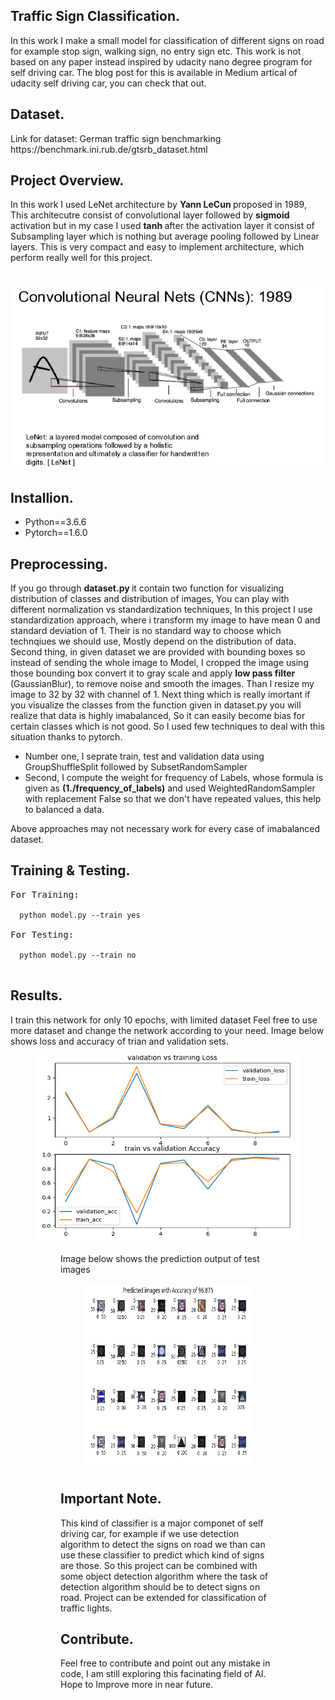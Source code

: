 <h2> Traffic Sign Classification. </h2>
<p>In this work I make a small model for classification of different signs on road for example stop sign, walking sign, no entry sign etc.
This work is not based on any paper instead inspired by udacity nano degree program for self driving car. The blog post for this is available in Medium artical of udacity self driving car, you can check that out. </p>
<h2> Dataset. </h2>
Link for dataset: German traffic sign benchmarking https://benchmark.ini.rub.de/gtsrb_dataset.html
<h2> Project Overview. </h2>
<p>In this work I used LeNet architecture by <b>Yann LeCun </b> proposed in 1989, This architecutre consist of convolutional layer followed by <b> sigmoid </b> activation but in my case I used <b> tanh </b> after the activation layer it consist of  Subsampling layer which is nothing but average pooling followed by Linear layers.
This is very compact and easy to implement architecture, which perform really well for this project.<p>
<br/>
<img src="lenet.png" height="300" width="500"/>
<h2> Installion. </h2>
  <ul>
  <li> Python==3.6.6</li>
  <li> Pytorch==1.6.0</li>
  </ul>
<h2> Preprocessing. </h2>
<p>If you go through <b> dataset.py </b> it contain two function for visualizing  distribution of classes and distribution of images, You can play with different normalization vs standardization techniques, In this project I use standardization approach, where i transform my image to have mean 0 and standard deviation of 1. Their is no standard way to choose which technqiues we should use, Mostly depend on the distribution of data. 
Second thing, in given dataset we are provided with bounding boxes so instead of sending the whole image to Model, I cropped the image using those bounding box convert it to gray scale and apply <b> low pass filter </b> (GaussianBlur), to remove noise and smooth the images. 
Than I resize my image to 32 by 32 with channel of 1. Next thing which is really imortant if you visualize the classes from the function given in dataset.py you will realize that data is highly imabalanced, So it can easily become bias for certain classes which is not good.
So I used few techniques to deal with this situation thanks to pytorch. 
<ul>
  <li> Number one, I seprate train, test and validation data using GroupShuffleSplit followed by SubsetRandomSampler </li>
  <li> Second, I compute the weight for frequency of Labels, whose formula is given as <b>(1./frequency_of_labels)</b> and used WeightedRandomSampler with replacement False so that we don't have repeated values, this help to balanced a data. </li>
</ul>
Above approaches may not necessary work for every case of imabalanced dataset.
</p>
<h2> Training & Testing. </h2>

<pre>
For Training:
<code>
  python model.py --train yes
</code>
For Testing:
<code>
  python model.py --train no
</code>
</pre>

<h2> Results. </h2>
<p>I train this network for only 10 epochs, with limited dataset Feel free to use more dataset and change the network according to your need. Image below shows loss and accuracy of trian and validation sets. 
<figure>
<img src="train_vs_val.png"  height="300" width="500"/>
<figure>
  </p>
<p> Image below shows the prediction output of test images 
    <figure>
    <img src="predictedImages.png" height="300" width="500"/>
  </figure>
</p>
  <h2> Important Note. </h2>
  This kind of classifier is a major componet of self driving car, for example if we use detection algorithm to detect the signs on road we than can use these classifier to predict which kind of signs are those. So this project can be combined with some object detection algorithm where the task of detection algorithm should be to detect signs on road. Project can be extended for classification of traffic lights.
  
  <h2> Contribute. </h2>
  Feel free to contribute and point out any mistake in code, I am still exploring this facinating field of AI. Hope to Improve more in near future.
